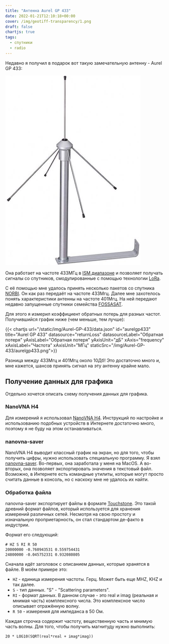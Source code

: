 ```yaml
---
title: "Антенна Aurel GP 433"
date: 2022-01-21T12:10:18+00:00
cover: /img/geotiff-transparency/1.png
draft: false
chartjs: true
tags:
  - спутники
  - radio
---
```


Недавно я получил в подарок вот такую замечательную антенну - Aurel GP 433:

![](/img/Aurel-GP-433/antenna.jpg)

Она работает на частоте 433МГц в [ISM диапазоне](https://en.wikipedia.org/wiki/ISM_radio_band) и позволяет получать сигналы со спутников, смодулированные с помощью технологии [LoRa](https://en.wikipedia.org/wiki/LoRa).

С её помощью мне удалось принять несколько пакетов со спутника [NORBI](https://db.satnogs.org/satellite/DNNN-7162-2135-4056-8903). Он как раз передаёт на частоте 433Мгц. Далее мне захотелось понять характеристики антенны на частоте 401Мгц. На ней передают недавно запущенные спутники семейства [FOSSASAT](https://db.satnogs.org/search/?q=FOSSASAT).

Для этого я измерил коэффициент обратных потерь для разных частот. Получившийся график ниже (чем меньше, тем лучше):

{{< chartjs url="/static/img/Aurel-GP-433/data.json" id="aurelgp433" title="Aurel GP 433" datasource="returnLoss" datasourceLabel="Обратная потеря" yAxisLabel="Обратная потеря" yAxisUnit="дБ"  xAxis="frequency" xAxisLabel="Частота" xAxisUnit="МГц" staticSrc="/img/Aurel-GP-433/aurelgp433.png">}}

Разница между 433Мгц и 401Мгц около 10Дб! Это достаточно много и, мне кажется, шансов принять сигнал на эту антенну крайне мало.

## Получение данных для графика

Отдельно хочется описать схему получения данных для графика. 

### NanoVNA H4

Для измерений я использовал [NanoVNA H4](https://www.amazon.co.uk/Nanovna-H4-10k-1-5GHz-Touchscreen-Measuring-Parameters/dp/B08P4Z44ZV). Инструкций по настройке и использованию подобных устройств в Интернете достаточно много, поэтому я не буду на этом останавливаться.

### nanovna-saver

NanoVNA H4 выводит классный график на экран, но для того, чтобы получить цифры, нужно использовать специальную программу. Я взял [nanovna-saver](https://github.com/NanoVNA-Saver/nanovna-saver). Во-первых, она заработала у меня на MacOS. А во-вторых, она позволяет экспортировать значения в текстовый файл. Возможно, в Интернете есть командные утилиты, которые могут просто считать данные в консоль, но с наскоку мне не удалось их найти.

### Обработка файла

nanovna-saver экспортирует файлы в формате [Touchstone](https://ibis.org/connector/touchstone_spec11.pdf). Это такой древний формат файлов, который используется для хранения измерений различных сетей. Несмотря на свою простоту и изначальную проприетарность, он стал стандартом де-факто в индустрии.

Формат его следующий:

```
# HZ S RI R 50
20000000 -0.760943531 0.559754431
24800000 -0.045752331 0.932080805
```

Сначала идёт заголовок с описанием данных, которые хранятся в файле. В моём примере это:

 * ```HZ``` - единица измерения частоты. Герц. Может быть еще MHZ, KHZ и так далее.
 * ```S``` - тип данных. "S" - "Scattering parameters".
 * ```RI``` - формат данных. В данном случае - это real и imag (реальная и мнимая часть) комплексного числа. Это комплексное число описывает отражённую волну.
 * ```R 50``` - измерения для импеданса в 50 Ом.
 
Каждая строчка содержит частоту, вещественную часть и мнимую часть волны. Для того, чтобы получить магнитуду нужно выполнить:

```
20 * LOG10(SQRT(real*real + imag*imag))
```